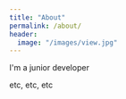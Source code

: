 ```yaml
---
title: "About"
permalink: /about/
header:
  image: "/images/view.jpg"
---
```


I'm a junior developer

etc, etc, etc
